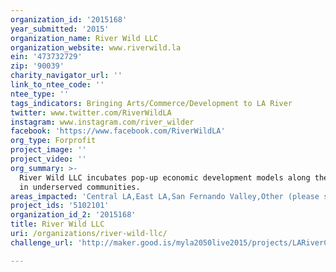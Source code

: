 ```yaml
---
organization_id: '2015168'
year_submitted: '2015'
organization_name: River Wild LLC
organization_website: www.riverwild.la
ein: '473732729'
zip: '90039'
charity_navigator_url: ''
link_to_ntee_code: ''
ntee_type: ''
tags_indicators: Bringing Arts/Commerce/Development to LA River
twitter: www.twitter.com/RiverWildLA
instagram: www.instagram.com/river_wilder
facebook: 'https://www.facebook.com/RiverWildLA'
org_type: Forprofit
project_image: ''
project_video: ''
org_summary: >-
  River Wild LLC incubates pop-up economic development models along the LA River
  in underserved communities.
areas_impacted: 'Central LA,East LA,San Fernando Valley,Other (please specify below):'
project_ids: '5102101'
organization_id_2: '2015168'
title: River Wild LLC
uri: /organizations/river-wild-llc/
challenge_url: 'http://maker.good.is/myla2050live2015/projects/LARiverCoOp.html'

---
```

